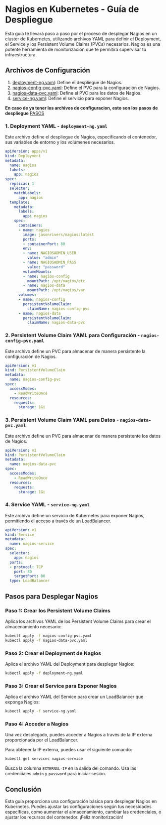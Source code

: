 # Nagios en Kubernetes - Guía de Despliegue

Esta guía te llevará paso a paso por el proceso de desplegar Nagios en un cluster de Kubernetes, utilizando archivos YAML para definir el Deployment, el Service y los Persistent Volume Claims (PVCs) necesarios. Nagios es una potente herramienta de monitorización que te permitirá supervisar tu infraestructura.

## Archivos de Configuración

1. [deployment-ng.yaml](#1-deployment-yaml---deployment-ngyaml): Define el despliegue de Nagios.
2. [nagios-config-pvc.yaml](#2-persistent-volume-claim-yaml-para-configuración---nagios-config-pvcyaml): Define el PVC para la configuración de Nagios.
3. [nagios-data-pvc.yaml](#3-persistent-volume-claim-yaml-para-datos---nagios-data-pvcyaml): Define el PVC para los datos de Nagios.
4. [service-ng.yaml](#4-service-yaml---service-ngyaml): Define el servicio para exponer Nagios.

**En caso de ya tener los archivos de configuracion, esto son los pasos de despliegue** [PASOS](#pasos-para-desplegar-nagios)

### 1. Deployment YAML - `deployment-ng.yaml`

Este archivo define el despliegue de Nagios, especificando el contenedor, sus variables de entorno y los volúmenes necesarios.

```yaml
apiVersion: apps/v1
kind: Deployment
metadata:
  name: nagios
  labels:
    app: nagios
spec:
  replicas: 1
  selector:
    matchLabels:
      app: nagios
  template:
    metadata:
      labels:
        app: nagios
    spec:
      containers:
      - name: nagios
        image: jasonrivers/nagios:latest
        ports:
        - containerPort: 80
        env:
        - name: NAGIOSADMIN_USER
          value: "admin"
        - name: NAGIOSADMIN_PASS
          value: "password"
        volumeMounts:
        - name: nagios-config
          mountPath: /opt/nagios/etc
        - name: nagios-data
          mountPath: /opt/nagios/var
      volumes:
      - name: nagios-config
        persistentVolumeClaim:
          claimName: nagios-config-pvc
      - name: nagios-data
        persistentVolumeClaim:
          claimName: nagios-data-pvc
```

### 2. Persistent Volume Claim YAML para Configuración - `nagios-config-pvc.yaml`

Este archivo define un PVC para almacenar de manera persistente la configuración de Nagios.

```yaml
apiVersion: v1
kind: PersistentVolumeClaim
metadata:
  name: nagios-config-pvc
spec:
  accessModes:
    - ReadWriteOnce
  resources:
    requests:
      storage: 1Gi
```

### 3. Persistent Volume Claim YAML para Datos - `nagios-data-pvc.yaml`

Este archivo define un PVC para almacenar de manera persistente los datos de Nagios.

```yaml
apiVersion: v1
kind: PersistentVolumeClaim
metadata:
  name: nagios-data-pvc
spec:
  accessModes:
    - ReadWriteOnce
  resources:
    requests:
      storage: 1Gi
```

### 4. Service YAML - `service-ng.yaml`

Este archivo define un servicio de Kubernetes para exponer Nagios, permitiendo el acceso a través de un LoadBalancer.

```yaml
apiVersion: v1
kind: Service
metadata:
  name: nagios-service
spec:
  selector:
    app: nagios
  ports:
  - protocol: TCP
    port: 80
    targetPort: 80
  type: LoadBalancer
```

## Pasos para Desplegar Nagios

### Paso 1: Crear los Persistent Volume Claims

Aplica los archivos YAML de los Persistent Volume Claims para crear el almacenamiento necesario:

```sh
kubectl apply -f nagios-config-pvc.yaml
kubectl apply -f nagios-data-pvc.yaml
```

### Paso 2: Crear el Deployment de Nagios

Aplica el archivo YAML del Deployment para desplegar Nagios:

```sh
kubectl apply -f deployment-ng.yaml
```

### Paso 3: Crear el Service para Exponer Nagios

Aplica el archivo YAML del Service para crear un LoadBalancer que exponga Nagios:

```sh
kubectl apply -f service-ng.yaml
```

### Paso 4: Acceder a Nagios

Una vez desplegado, puedes acceder a Nagios a través de la IP externa proporcionada por el LoadBalancer.

Para obtener la IP externa, puedes usar el siguiente comando:

```sh
kubectl get services nagios-service
```

Busca la columna `EXTERNAL-IP` en la salida del comando. 
Usa las credenciales `admin` y `password` para iniciar sesión.
 
## Conclusión

Esta guía proporciona una configuración básica para desplegar Nagios en Kubernetes. Puedes ajustar las configuraciones según tus necesidades específicas, como aumentar el almacenamiento, cambiar las credenciales, o ajustar los recursos del contenedor. ¡Feliz monitorización!
